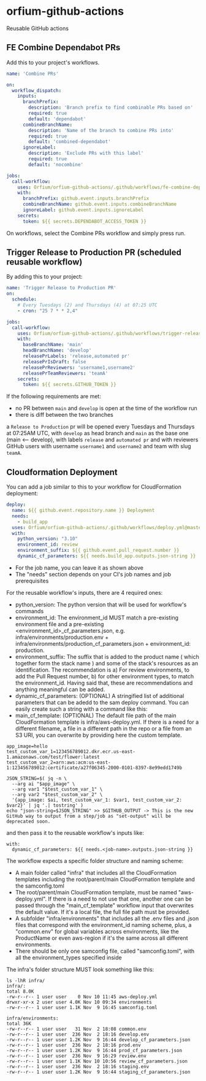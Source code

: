 # orfium-github-actions
Reusable GitHub actions


## FE Combine Dependabot PRs

Add this to your project's workflows.

```yaml
name: 'Combine PRs'

on:
  workflow_dispatch:
    inputs:
      branchPrefix:
        description: 'Branch prefix to find combinable PRs based on'
        required: true
        default: 'dependabot'
      combineBranchName:
        description: 'Name of the branch to combine PRs into'
        required: true
        default: 'combined-dependabot'
      ignoreLabel:
        description: 'Exclude PRs with this label'
        required: true
        default: 'nocombine'

jobs:
  call-workflow:
    uses: Orfium/orfium-github-actions/.github/workflows/fe-combine-dependabot-prs.yml@master
    with:
      branchPrefix: github.event.inputs.branchPrefix
      combineBranchName: github.event.inputs.combineBranchName
      ignoreLabel: github.event.inputs.ignoreLabel
    secrets:
      token: ${{ secrets.DEPENDABOT_ACCESS_TOKEN }}


```

On workflows, select the Combine PRs workflow and simply press run.


## Trigger Release to Production PR (scheduled reusable workflow)

By adding this to your project:
```yaml
name: 'Trigger Release to Production PR'
on:
  schedule:
    # Every Tuesdays (2) and Thursdays (4) at 07:25 UTC
    - cron: "25 7 * * 2,4"

jobs:
  call-workflow:
    uses: Orfium/orfium-github-actions/.github/workflows/trigger-release-pr.yml@master
    with:
      baseBranchName: 'main'
      headBranchName: 'develop'
      releasePrLabels: 'release,automated pr'
      releasePrIsDraft: false
      releasePrReviewers: 'username1,username2'
      releasePrTeamReviewers: 'teamA'
    secrets:
      token: ${{ secrets.GITHUB_TOKEN }}
```
If the following requirements are met:
* no PR between `main` and `develop` is open at the time of the workflow run
* there is diff between the two branches

a `Release to Production` pr will be opened every Tuesdays and Thursdays at 07:25AM UTC, with `develop` as
head branch and `main` as the base one (main <-- develop), with labels `release` and `automated pr` and with 
reviewers GitHub users with username `username1` and `username2` and team with slug `teamA`.

## Cloudformation Deployment
You can add a job similar to this to your workflow for CloudFormation deployment:
```yaml
deploy:
  name: ${{ github.event.repository.name }} Deployment
  needs:
    - build_app
  uses: Orfium/orfium-github-actions/.github/workflows/deploy.yml@master
  with:
    python_version: "3.10"
    environment_id: review
    environment_suffix: ${{ github.event.pull_request.number }}
    dynamic_cf_parameters: ${{ needs.build_app.outputs.json-string }}
```
* For the job name, you can leave it as shown above
* The "needs" section depends on your CI's job names and job prerequisites

For the reusable workflow's inputs, there are 4 required ones:
* python_version: The python version that will be used for workflow's commands
* environment_id: The environment_id MUST match a pre-existing environment file and a pre-existing <environment_id>_cf_parameters.json, e.g. infra/environments/production.env + infra/environments/production_cf_parameters.json + environment_id: production.
* environment_suffix: The suffix that is added to the product name ( which together form the stack name ) and some of the stack's resources as an identification. The recommendation is a) For review environments, to add the Pull Request number, b) for other environment types, to match the environment_id. Having said that, these are recommendations and anything meaningful can be added.
* dynamic_cf_parameters: (OPTIONAL) A stringified list of additional parameters that can be adedd to the sam deploy command. You can easily create such a string with a command like this:
* main_cf_template: (OPTIONAL) The default file path of the main CloudFormation template is infra/aws-deploy.yml. If there is a need for a different filename, a file in a different path in the repo or a file from an S3 URI, you can overwrite by providing here the custom template.
```
app_image=hello
test_custom_var_1=123456789012.dkr.ecr.us-east-1.amazonaws.com/test/flower:latest
test_custom_var_2=arn:aws:acm:us-east-1:123456789012:certificate/a27f06345-2000-0101-8397-8e99edd1749b

JSON_STRING=$( jq -n \
  --arg ai "$app_image" \
  --arg var1 "$test_custom_var_1" \
  --arg var2 "$test_custom_var_2" \
  '{app_image: $ai, test_custom_var_1: $var1, test_custom_var_2: $var2}' | jq '.| tostring' )
echo "json-string=$JSON_STRING" >> $GITHUB_OUTPUT -> This is the new GitHub way to output from a step/job as "set-output" will be deprecated soon.
```
and then pass it to the reusable workflow's inputs like:
```
with:
  dynamic_cf_parameters: ${{ needs.<job-name>.outputs.json-string }}
```

The workflow expects a specific folder structure and naming scheme:
* A main folder called "infra" that includes all the CloudFormation templates including the root/parent/main CloudFormation template and the samconfig.toml
* The root/parent/main CloudFormation template, must be named "aws-deploy.yml". If there is a need to not use that one, another one can be passed through the "main_cf_template" workflow input that overwrites the default value. If it's a local file, the full file path must be provided.
* A subfolder "infra/environments" that includes all the .env files and .json files that correspond with the environment_id naming scheme, plus, a "common.env" for global variables across environments, like the ProductName or even aws-region if it's the same across all different environments.
* There should be only one samconfig file, called "samconfig.toml", with all the environment_types specified inside

The infra's folder structure MUST look something like this:
```
ls -lhR infra/
infra/:
total 8.0K
-rw-r--r-- 1 user user    0 Nov 10 11:45 aws-deploy.yml
drwxr-xr-x 2 user user 4.0K Nov 10 09:34 environments
-rw-r--r-- 1 user user 1.1K Nov  9 16:45 samconfig.toml

infra/environments:
total 36K
-rw-r--r-- 1 user user   31 Nov  2 18:08 common.env
-rw-r--r-- 1 user user  236 Nov  2 18:16 develop.env
-rw-r--r-- 1 user user 1.2K Nov  9 16:44 develop_cf_parameters.json
-rw-r--r-- 1 user user  236 Nov  2 18:16 prod.env
-rw-r--r-- 1 user user 1.2K Nov  9 16:44 prod_cf_parameters.json
-rw-r--r-- 1 user user  236 Nov  9 16:29 review.env
-rw-r--r-- 1 user user 1.1K Nov 10 10:56 review_cf_parameters.json
-rw-r--r-- 1 user user  236 Nov  2 18:16 staging.env
-rw-r--r-- 1 user user 1.2K Nov  9 16:44 staging_cf_parameters.json
```
